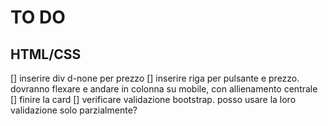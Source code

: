 # TO DO

## HTML/CSS
[] inserire div d-none per prezzo
[] inserire riga per pulsante e prezzo. dovranno flexare e andare in colonna su mobile, con allienamento centrale
[] finire la card
[] verificare validazione bootstrap. posso usare la loro validazione solo parzialmente?